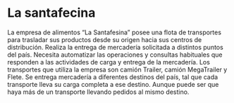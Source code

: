 # La santafecina
La empresa de alimentos “La Santafesina” posee una flota de transportes para trasladar sus productos desde su origen hacia sus centros de distribución. Realiza la entrega de mercadería solicitada a distintos puntos del país. Necesita automatizar las operaciones y consultas habituales que responden a las actividades de carga y entrega de la mercadería. Los transportes que utiliza la empresa son camión Trailer, camión MegaTrailer y Flete. Se entrega mercadería a diferentes destinos del país, tal que cada transporte lleva su carga completa a ese destino. Aunque puede ser que haya más de un transporte llevando pedidos al mismo destino.
